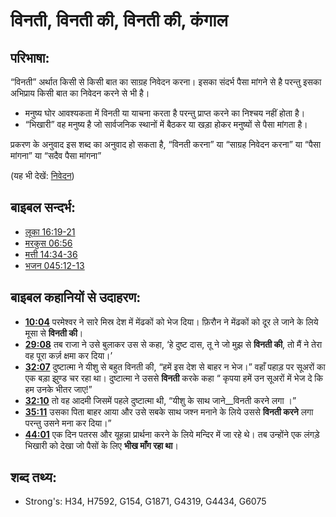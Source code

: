 # विनती, विनती की, विनती की, कंगाल #

## परिभाषा: ##

“विनती” अर्थात किसी से किसी बात का साग्रह निवेदन करना। इसका संदर्भ पैसा मांगने से है परन्तु इसका अभिप्राय किसी बात का निवेदन करने से भी है।

* मनुष्य घोर आवश्यकता में विनती या याचना करता है परन्तु प्राप्त करने का निश्चय नहीं होता है।
* “भिखारी” वह मनुष्य है जो सार्वजनिक स्थानों में बैठकर या खड़ा होकर मनुष्यों से पैसा मांगता है।

प्रकरण के अनुवाद इस शब्द का अनुवाद हो सकता है, “विनती करना” या “साग्रह निवेदन करना” या “पैसा मांगना” या “सदैव पैसा मांगना”

(यह भी देखें: [निवेदन](../other/plead.md))

## बाइबल सन्दर्भ: ##

* [लूका 16:19-21](rc://hi/tn/help/luk/16/19)
* [मरकुस 06:56](rc://hi/tn/help/mrk/06/56)
* [मत्ती 14:34-36](rc://hi/tn/help/mat/14/34)
* [भजन 045:12-13](rc://hi/tn/help/psa/045/012)

## बाइबल कहानियों से उदाहरण: ##

* __[10:04](rc://hi/tn/help/obs/10/04)__ परमेश्वर ने सारे मिस्र देश में मेंढकों को भेज दिया। फ़िरौन ने मेंढकों को दूर ले जाने के लिये मूसा से __विनती की__।
* __[29:08](rc://hi/tn/help/obs/29/08)__ तब राजा ने उसे बुलाकर उस से कहा, ‘हे दुष्ट दास, तू ने जो मुझ से __विनती की__, तो मैं ने तेरा वह पूरा कर्ज़ क्षमा कर दिया।’ 
* __[32:07](rc://hi/tn/help/obs/32/07)__ दुष्टात्मा ने यीशु से बहुत विनती की, “हमें इस देश से बाहर न भेज।” वहाँ पहाड़ पर सूअरों का एक बड़ा झुण्ड चर रहा था।  दुष्टात्मा ने उससे __विनती__ करके कहा “ कृपया हमें उन सूअरों में भेज दे कि हम उनके भीतर जाए!”
* __[32:10](rc://hi/tn/help/obs/32/10)__ तो वह आदमी जिसमें पहले दुष्टात्मा थी, “यीशु के साथ जाने__विनती करने लगा ।”
* __[35:11](rc://hi/tn/help/obs/35/11)__ उसका पिता बाहर आया और उसे सबके साथ जश्न मनाने के लिये उससे __विनती करने__ लगा परन्तु उसने मना कर दिया।”
* __[44:01](rc://hi/tn/help/obs/44/01)__ एक दिन पतरस और यूहन्ना प्रार्थना करने के लिये मन्दिर में जा रहे थे। तब उन्होंने एक लंगड़े भिखारी को देखा जो पैसों के लिए __भीख माँग रहा था__।

## शब्द तथ्य: ##

* Strong's: H34, H7592, G154, G1871, G4319, G4434, G6075
